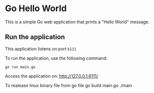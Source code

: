 # Go Hello World

This is a simple Go web application that prints a "Hello World" message.

## Run the application

This application listens on port `6111`

To run the application, use the following command:
```
go run main.go 
```

Access the application on: http://127.0.0.1:6111/

To realease linux binary file from go file
go build main.go
./main